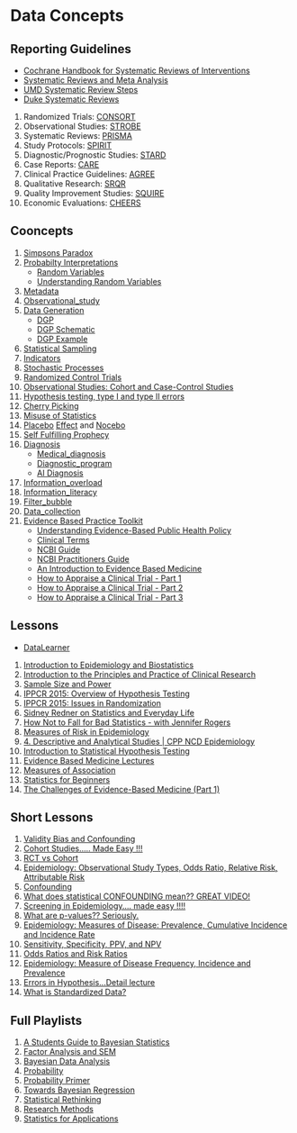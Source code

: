 # Data Concepts

## Reporting Guidelines

- [Cochrane Handbook for Systematic Reviews of Interventions](https://training.cochrane.org/handbook/current)
- [Systematic Reviews and Meta Analysis](https://guides.library.harvard.edu/meta-analysis/guides)
- [UMD Systematic Review Steps](https://lib.guides.umd.edu/SR/steps)
- [Duke Systematic Reviews](https://guides.mclibrary.duke.edu/sysreview/definition)

1. Randomized Trials: [CONSORT](https://www.equator-network.org/reporting-guidelines/consort/)
2. Observational Studies: [STROBE](https://www.equator-network.org/reporting-guidelines/strobe/)
3. Systematic Reviews: [PRISMA](https://www.equator-network.org/reporting-guidelines/prisma/)
4. Study Protocols: [SPIRIT](https://www.equator-network.org/reporting-guidelines/spirit-2013-statement-defining-standard-protocol-items-for-clinical-trials/)
5. Diagnostic/Prognostic Studies: [STARD](https://www.equator-network.org/reporting-guidelines/stard/)
6. Case Reports: [CARE](https://www.equator-network.org/reporting-guidelines/care/)
7. Clinical Practice Guidelines: [AGREE](https://www.equator-network.org/reporting-guidelines/the-agree-reporting-checklist-a-tool-to-improve-reporting-of-clinical-practice-guidelines/)
8. Qualitative Research: [SRQR](https://www.equator-network.org/reporting-guidelines/srqr/)
9. Quality Improvement Studies: [SQUIRE](https://www.equator-network.org/reporting-guidelines/squire/)
10. Economic Evaluations: [CHEERS](https://www.equator-network.org/reporting-guidelines/cheers/)

## Cooncepts
1. [Simpsons Paradox](https://plato.stanford.edu/entries/paradox-simpson/)
2. [Probabilty Interpretations](https://en.wikipedia.org/wiki/Probability_interpretations)
    - [Random Variables](https://en.wikipedia.org/wiki/Random_variable)
    - [Understanding Random Variables](https://towardsdatascience.com/understanding-random-variables-and-probability-distributions-1ed1daf2e66)
3. [Metadata](https://en.wikipedia.org/wiki/Metadata)
4. [Observational_study](https://en.wikipedia.org/wiki/Observational_study)
5. [Data Generation](https://bookdown.org/cristobalmoya/iscs_materials/data-generation.html)
    - [DGP](https://stats.stackexchange.com/questions/443320/what-does-a-data-generating-process-dgp-actually-mean)
    - [DGP Schematic](https://www.researchgate.net/figure/Schematic-of-the-data-generating-process-for-25-locations-from-2000-to-2013-AUDPC-area_fig1_327352564)
    - [DGP Example](https://goodboychan.github.io/python/datacamp/statistics/modeling/2020/06/21/03-Probability-and-data-generation-process.html)
6. [Statistical Sampling](https://en.wikipedia.org/wiki/Sampling_(statistics))
7. [Indicators](https://en.wikipedia.org/wiki/Category:Indicators)
8. [Stochastic Processes](https://en.wikipedia.org/wiki/Stochastic_process)
9. [Randomized Control Trials](https://mladenjovanovic.github.io/bmbstats-book/rct-analysis-and-prediction-in-bmbstats.html)
10. [Observational Studies: Cohort and Case-Control Studies](https://www.ncbi.nlm.nih.gov/pmc/articles/PMC2998589/)
11. [Hypothesis testing, type I and type II errors](https://www.ncbi.nlm.nih.gov/pmc/articles/PMC2996198/)
12. [Cherry Picking](https://en.wikipedia.org/wiki/Cherry_picking)
13. [Misuse of Statistics](https://en.wikipedia.org/wiki/Category:Misuse_of_statistics)
14. [Placebo](https://en.wikipedia.org/wiki/Placebo) [Effect](https://www.ncbi.nlm.nih.gov/books/NBK513296/) and [Nocebo](https://en.wikipedia.org/wiki/Nocebo)
15. [Self Fulfilling Prophecy](https://en.wikipedia.org/wiki/Self-fulfilling_prophecy)
16. [Diagnosis](https://en.wikipedia.org/wiki/Diagnosis)
    * [Medical_diagnosis](https://en.wikipedia.org/wiki/Category:Medical_diagnosis)
    * [Diagnostic_program](https://en.wikipedia.org/wiki/Diagnostic_program)
    * [AI Diagnosis](https://en.wikipedia.org/wiki/Diagnosis_(artificial_intelligence))
17. [Information_overload](https://en.wikipedia.org/wiki/Information_overload)
18. [Information_literacy](https://en.wikipedia.org/wiki/Information_literacy)
19. [Filter_bubble](https://en.wikipedia.org/wiki/Filter_bubble)
20. [Data_collection](https://en.wikipedia.org/wiki/Category:Data_collection)
21. [Evidence Based Practice Toolkit](https://libguides.winona.edu/ebptoolkit/Levels-Evidence)
    - [Understanding Evidence-Based Public Health Policy](https://www.ncbi.nlm.nih.gov/pmc/articles/PMC2724448/)
    - [Clinical Terms](https://libguides.ohsu.edu/c.php?g=693307&p=4912291)
    - [NCBI Guide](https://www.ncbi.nlm.nih.gov/pmc/articles/PMC2981887/)
    - [NCBI Practitioners Guide](https://www.ncbi.nlm.nih.gov/pmc/articles/PMC3124652/)
    - [An Introduction to Evidence Based Medicine](https://www.youtube.com/watch?v=P-G2veeYC1Q)
    - [How to Appraise a Clinical Trial - Part 1](https://www.youtube.com/watch?v=lmbxnnjfnGs&t=1s)
    - [How to Appraise a Clinical Trial - Part 2](https://www.youtube.com/watch?v=mjoxnQ-DpBI)
    - [How to Appraise a Clinical Trial - Part 3](https://www.youtube.com/watch?v=OPTm9amQgEE)

## Lessons

- [DataLearner](https://www.youtube.com/@DataLearner/featured)

1. [Introduction to Epidemiology and Biostatistics](https://www.youtube.com/playlist?list=PLZ-wrYux2HNJOBKf79yJ_0z5lag1QC7I3)
2. [Introduction to the Principles and Practice of Clinical Research](https://www.youtube.com/playlist?list=PLifjiEBb2Zq7ruvGhgyD2jDsgoaD3p6d4)
3. [Sample Size and Power](https://www.youtube.com/watch?v=iP_BX7YJHhw)
4. [IPPCR 2015: Overview of Hypothesis Testing](https://www.youtube.com/watch?v=x32CZ-7ZS8Q)
5. [IPPCR 2015: Issues in Randomization](https://www.youtube.com/watch?v=UgFXLk7i46c)
6. [Sidney Redner on Statistics and Everyday Life](https://www.youtube.com/watch?v=6p01peH1LKU)
7. [How Not to Fall for Bad Statistics - with Jennifer Rogers](https://www.youtube.com/watch?v=OfVaOqLUbZA)
8. [Measures of Risk in Epidemiology](https://www.youtube.com/watch?v=Yld9vRBFCKg&t=1816s)
9. [4. Descriptive and Analytical Studies | CPP NCD Epidemiology](https://www.youtube.com/watch?v=1TbgGuMqC64)
10. [Introduction to Statistical Hypothesis Testing](https://www.youtube.com/playlist?list=PLvOh309NvHlFue0q5Ra6u1YnnoXlCCFtM)
11. [Evidence Based Medicine Lectures](https://www.youtube.com/playlist?list=PLW52emRJoXhD5cG3kNmHXBXzZ0tyeLeep)
12. [Measures of Association](https://www.youtube.com/playlist?list=PL6p7gIm6aWd_9v6s3Mu80tREbFy22NmdI)
13. [Statistics for Beginners](https://www.youtube.com/playlist?list=PLqzoL9-eJTNAB5st3mtP_bmXafGSH1Dtz)
14. [The Challenges of Evidence-Based Medicine (Part 1)](https://www.youtube.com/watch?v=WOe1omiM3NM&t=2061s)

## Short Lessons

1. [Validity Bias and Confounding](https://www.youtube.com/watch?v=_hhvE40nNz8)
2. [Cohort Studies..... Made Easy !!!](https://www.youtube.com/watch?v=VbjqYo8h6qA)
3. [RCT vs Cohort](https://www.youtube.com/watch?v=vTUzrHTC2nU)
4. [Epidemiology: Observational Study Types, Odds Ratio, Relative Risk, Attributable Risk](https://www.youtube.com/watch?v=9sCFQ1M3L-g)
5. [Confounding](https://www.youtube.com/playlist?list=PL6p7gIm6aWd8c64dsLG_XAQlNaYlFqpDX)
6. [What does statistical CONFOUNDING mean?? GREAT VIDEO!](https://www.youtube.com/watch?v=SjIbrNYAd5Y)
7. [Screening in Epidemiology.... made easy !!!!](https://www.youtube.com/watch?v=cE5a8FGmTDM)
8. [What are p-values?? Seriously.](https://www.youtube.com/watch?v=4XfTpkGe1Kc)
9. [Epidemiology: Measures of Disease: Prevalence, Cumulative Incidence and Incidence Rate](https://www.youtube.com/watch?v=oQHqWy-gmpk)
10. [Sensitivity, Specificity, PPV, and NPV](https://www.youtube.com/watch?v=mDwdlSdwCic)
11. [Odds Ratios and Risk Ratios](https://www.youtube.com/watch?v=hOtoV2Kjb0o)
12. [Epidemiology: Measure of Disease Frequency, Incidence and Prevalence](https://www.youtube.com/watch?v=9Jg4Dzdvv8M)
13. [Errors in Hypothesis...Detail lecture](https://www.youtube.com/watch?v=UTS-x7StOcM)
14. [What is Standardized Data?](https://www.youtube.com/watch?v=DOEstU62D4w)

## Full Playlists

1. [A Students Guide to Bayesian Statistics](https://www.youtube.com/playlist?list=PLwJRxp3blEvZ8AKMXOy0fc0cqT61GsKCG)
2. [Factor Analysis and SEM](https://www.youtube.com/playlist?list=PLwJRxp3blEvaOTZfSKXysxRmi6gXJf5gP)
3. [Bayesian Data Analysis](https://www.youtube.com/playlist?list=PLBqnAso5Dy7O0IVoVn2b-WtetXQk5CDk6)
4. [Probability](https://www.youtube.com/playlist?list=PL2SOU6wwxB0uwwH80KTQ6ht66KWxbzTIo)
5. [Probability Primer](https://www.youtube.com/playlist?list=PL17567A1A3F5DB5E4)
6. [Towards Bayesian Regression](https://www.youtube.com/playlist?list=PLivJwLo9VCUISiuiRsbm5xalMbIwOHOOn)
7. [Statistical Rethinking](https://www.youtube.com/playlist?list=PLDcUM9US4XdPz-KxHM4XHt7uUVGWWVSus)
8. [Research Methods](https://www.youtube.com/playlist?list=PLzv58M2GAfm5rSt9jADvTf4i54O_5q7Qs)
9. [Statistics for Applications](https://www.youtube.com/playlist?list=PLUl4u3cNGP60uVBMaoNERc6knT_MgPKS0)